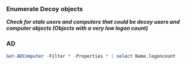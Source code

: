 ### Enumerate Decoy objects

***Check for stale users and computers that could be decoy users and computer objects (Objects with a very low logon count)***

### AD

```PowerShell
Get-ADComputer -Filter * -Properties * | select Name,logoncount
```
